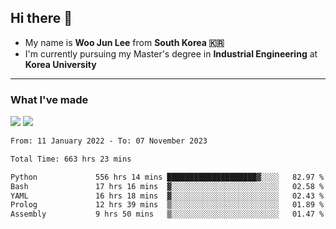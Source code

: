 ## Hi there 👋

- My name is **Woo Jun Lee** from **South Korea 🇰🇷**
- I'm currently pursuing my Master's degree in **Industrial Engineering** at **Korea University**

---

### What I've made

<a href="https://share.streamlit.io/tomtom1103/kuiai_hackathon_2022/main/JL_app.py"><img src="https://img.shields.io/badge/Journey Lee-161B22?style=for-the-badge&logo=streamlit&logoColor=FF4B4B"/></a> <a href="https://jeon-100.github.io/Dangzang/"><img src="https://img.shields.io/badge/당신을 위한 장학금, 당장!-161B22?style=for-the-badge&logo=react&logoColor=#61DAFB"/></a>

<!--START_SECTION:waka-->

```txt
From: 11 January 2022 - To: 07 November 2023

Total Time: 663 hrs 23 mins

Python             556 hrs 14 mins ████████████████████▓░░░░   82.97 %
Bash               17 hrs 16 mins  ▓░░░░░░░░░░░░░░░░░░░░░░░░   02.58 %
YAML               16 hrs 18 mins  ▓░░░░░░░░░░░░░░░░░░░░░░░░   02.43 %
Prolog             12 hrs 39 mins  ▒░░░░░░░░░░░░░░░░░░░░░░░░   01.89 %
Assembly           9 hrs 50 mins   ▒░░░░░░░░░░░░░░░░░░░░░░░░   01.47 %
```

<!--END_SECTION:waka-->
